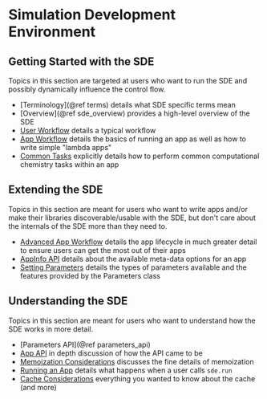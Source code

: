 Simulation Development Environment
==================================

Getting Started with the SDE
----------------------------

Topics in this section are targeted at users who want to run the SDE and 
possibly dynamically influence the control flow.

- [Terminology](@ref terms) details what SDE specific terms mean
- [Overview](@ref sde_overview) provides a high-level overview of the SDE
- [User Workflow](dox/workflow.md) details a typical workflow
- [App Workflow](dox/AppFlow.md) details the basics of running an app as well as
  how to write simple "lambda apps"
- [Common Tasks](dox/CommonTasks.md) explicitly details how to perform common 
  computational chemistry tasks within an app  

Extending the SDE
-----------------

Topics in this section are meant for users who want to write apps and/or make 
their libraries discoverable/usable with the SDE, but don't care about the 
internals of the SDE more than they need to. 

- [Advanced App Workflow](dox/AdvancedAppFlow.md) details the app lifecycle in
  much greater detail to ensure users can get the most out of their apps
- [AppInfo API](dox/AppInfoAPI.md) details about the available meta-data options
  for an app  
- [Setting Parameters](dox/parameters.md) details the types of parameters 
  available and the features provided by the Parameters class
  
Understanding the SDE
---------------------

Topics in this section are meant for users who want to understand how the SDE
works in more detail.

- [Parameters API](@ref parameters_api)
- [App API](dox/APPAPIConsiderations.md) in depth discussion of how the API came
  to be
- [Memoization Considerations](dox/memoization.md) discusses the fine details
  of memoization  
- [Running an App](dox/RunningAnApp.md) details what happens when a user 
  calls `sde.run`
- [Cache Considerations](dox/cache.md) everything you wanted to know about the 
  cache (and more) 
  
  
